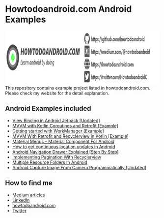 # Howtodoandroid.com Android Examples
<img src = "images/bottom%20poster.png" width=1200 height=175>
This repository contains example project listed in howtodoandroid.com. Please check my website for the detail explanation.

## Android Examples included
- [View Binding in Android Jetpack [Updated]](https://howtodoandroid.com/view-binding-android/)
- [MVVM with Kotlin Coroutines and Retrofit [Example]](https://howtodoandroid.com/mvvm-kotlin-coroutines-retrofit/)
- [Getting started with WorkManager [Example]](https://howtodoandroid.com/getting-started-with-workmanager/)
- [MVVM With Retrofit and Recyclerview in Kotlin [Example]](https://howtodoandroid.com/mvvm-retrofit-recyclerview-kotlin/)
- [Material Menus – Material Component For Android](https://howtodoandroid.com/material-menus-android/)
- [How to get continuous location updates in Android](https://howtodoandroid.com/continuous-location-updates-android/)
- [Android Navigation Drawer Explained [Step By Step]](https://howtodoandroid.com/android-navigation-drawer/)
- [Implementing Pagination With Recyclerview](https://howtodoandroid.com/pagination-with-recyclerview/)
- [Multiple Resource Folders In Android](https://howtodoandroid.com/multiple-resource-folders-android/)
- [Android Capture Image From Camera Programmatically [Updated]](https://howtodoandroid.com/capture-image-android/)

## How to find me
- [Medium articles](https://medium.com/@howtodoandroid)
- [LinkedIn](https://www.linkedin.com/in/velmurugan-m/)
- [howtodoandroid.com](http://howtodoandroid.com/)
- [Twitter](https://twitter.com/HowtodoandroidC)
